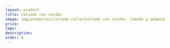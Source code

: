 ```yaml
---
layout: product
title: Calzado con cordón
image: img/productos/calzado-calle/Calzado con cordón. Cómodo y adaptable para pies complicados
price: 
tags: 
description: 
order: 0
---
```

